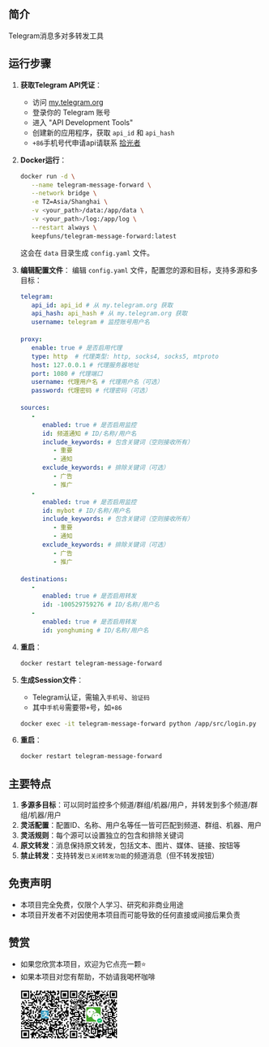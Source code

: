 ## 简介
   Telegram消息多对多转发工具

## 运行步骤
1. **获取Telegram API凭证**：
   - 访问 [my.telegram.org](https://my.telegram.org)
   - 登录你的 Telegram 账号
   - 进入 "API Development Tools"
   - 创建新的应用程序，获取 `api_id` 和 `api_hash`
   - `+86`手机号代申请api请联系 [拾光者](https://t.me/KeepfunsChatBot)

2. **Docker运行**：
   ```bash
   docker run -d \
      --name telegram-message-forward \
      --network bridge \
      -e TZ=Asia/Shanghai \
      -v <your_path>/data:/app/data \
      -v <your_path>/log:/app/log \
      --restart always \
      keepfuns/telegram-message-forward:latest
   ```
   这会在 `data` 目录生成 `config.yaml` 文件。

3. **编辑配置文件**：
   编辑 `config.yaml` 文件，配置您的源和目标，支持多源和多目标：
   ```yaml
   telegram:
      api_id: api_id # 从 my.telegram.org 获取
      api_hash: api_hash # 从 my.telegram.org 获取
      username: telegram # 监控账号用户名

   proxy:
      enable: true # 是否启用代理
      type: http  # 代理类型: http, socks4, socks5, mtproto
      host: 127.0.0.1 # 代理服务器地址
      port: 1080 # 代理端口
      username: 代理用户名 # 代理用户名（可选）
      password: 代理密码 # 代理密码（可选）

   sources:
      - 
         enabled: true # 是否启用监控
         id: 频道通知 # ID/名称/用户名
         include_keywords: # 包含关键词（空则接收所有）
            - 重要
            - 通知
         exclude_keywords: # 排除关键词（可选）
            - 广告
            - 推广
      - 
         enabled: true # 是否启用监控
         id: mybot # ID/名称/用户名
         include_keywords: # 包含关键词（空则接收所有）
            - 重要
            - 通知
         exclude_keywords: # 排除关键词（可选）
            - 广告
            - 推广

   destinations:
      - 
         enabled: true # 是否启用转发
         id: -100529759276 # ID/名称/用户名
      - 
         enabled: true # 是否启用转发
         id: yonghuming # ID/名称/用户名
   ```

3. **重启**：
   ```bash
   docker restart telegram-message-forward
   ```

4. **生成Session文件**：
   - Telegram认证，需输入`手机号`、`验证码`
   - 其中`手机号`需要带`+`号，如`+86`
   ```bash
   docker exec -it telegram-message-forward python /app/src/login.py
   ```

5. **重启**：
   ```bash
   docker restart telegram-message-forward
   ```

## 主要特点
1. **多源多目标**：可以同时监控多个频道/群组/机器/用户，并转发到多个频道/群组/机器/用户
2. **灵活配置**：配置ID、名称、用户名等任一皆可匹配到频道、群组、机器、用户
3. **灵活规则**：每个源可以设置独立的包含和排除关键词
4. **原文转发**：消息保持原文转发，包括文本、图片、媒体、链接、按钮等
5. **禁止转发**：支持转发`已关闭转发功能`的频道消息（但不转发按钮）

## 免责声明
- 本项目完全免费，仅限个人学习、研究和非商业用途
- 本项目开发者不对因使用本项目而可能导致的任何直接或间接后果负责

## 赞赏
- 如果您欣赏本项目，欢迎为它点亮一颗⭐️
- 如果本项目对您有帮助，不妨请我喝杯咖啡
<br/><br/>
<span><img src="assets/zhifubao.png" alt="支付宝" width="20%" align="left">
&nbsp;&nbsp;&nbsp;&nbsp;&nbsp;
<img src="assets/weixin.png" alt="微信 " width="20%" align="left"></span>
